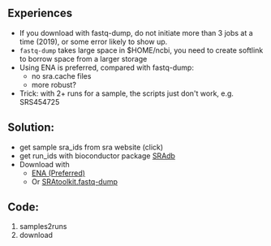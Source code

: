 ## Experiences
- If you download with fastq-dump, do not initiate more than 3 jobs at a time (2019), or some error likely to show up.
- `fastq-dump` takes large space in $HOME/ncbi, you need to create softlink to borrow space from a larger storage
- Using ENA is preferred, compared with fastq-dump: 
  - no sra.cache files
  - more robust?
- Trick: with 2+ runs for a sample, the scripts just don't work, e.g. SRS454725
  

## Solution:
- get sample sra_ids from sra website (click)
- get run_ids with bioconductor package [SRAdb](https://www.biostars.org/p/53627/)
- Download with 
  - [ENA (Preferred)](https://www.biostars.org/p/325010/) 
  - Or [SRAtoolkit.fastq-dump](https://github.com/radio1988/bsub/blob/master/misc/download_sra.bsub)
  
## Code: 
1. samples2runs
2. download
